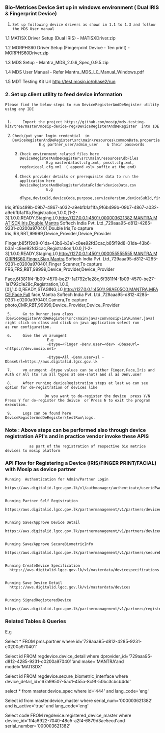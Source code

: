 ### Bio-Metrices Device Set up in windows environment ( Dual IRIS & Fingerprint Device)

 1.     Set up following device drivers as shown in 1.1 to 1.3 and follow the MDS User manual 


 1.1    MATISX Driver Setup (Dual IRIS) 
         - MATISXDriver.zip

 1.2     MORPHS60 Driver Setup (Fingerprint Device - Ten print)
        - MORPHS60Driver.zip

 1.3     MDS Setup 
        - Mantra_MDS_2.0.6_Spec_0.9.5.zip

 1.4     MDS User Manual 
          - Refer Mantra_MDS_L0_Manual_Windows.pdf 

 1.5     MDT Testing Kit Url
          http://test.mosip.io/phase2/run


 
 ### 2. Set up client utility to feed device information


	Please find the below steps to run DeviceRegisterAndDeRegister utility using any IDE

	 
	 1.     Import the project https://github.com/mosip/mds-testing-kit/tree/master/mosip-device-reg/DeviceRegisterAndDeRegister  into IDE

	 
  2.     Check/put your login credential  in DeviceRegisterAndDeRegister\src\main\resources\commonData.properties
			         E.g partner_user/admin_user	& their passwords

	 3.     Check environment related files here DeviceRegisterAndDeRegister\src\main\resources\dbFiles
				        E.g masterdatasl.cfg.xml, pmssl.cfg.xml, regdevicesl.cfg.xml  ( append <sl> suffix at the end)

	 4.     Check provider details or prerequisite data to run the application here  DeviceRegisterAndDeRegister\dataFolder\deviceData.csv
				        E.g
                 dType,deviceId,deviceCode,purpose,serviceVersion,deviceSubId,firmware,deviceStatus,env,certification,callbackId,serialNo,make,model,type,deviceSubType,deviceProvider,deviceProviderId,name,description,deviceTypeCode,zoneCode,regCenterId,partnerType,policyGroup
             
Iris,9f6b499b-09b7-4867-a032-a9ebfb1af1fa,9f6b499b-09b7-4867-a032-a9ebfb1af1fa,Registration,1.0.0,[1-2-3],1.0.0,READY,Staging,L0,http://127.0.0.1:4501/,000003621382,MANTRA,MATISDX,Iris,Double,Mantra Softech India Pvt. Ltd.,729aaa95-d812-4285-9231-c0200a970401,Double Iris,To capture Iris,IRS,RBT,99999,Device_Provider,Device_Provider
             
Finger,b85f19d8-01da-43b6-b3a1-c8ee92fd3cac,b85f19d8-01da-43b6-b3a1-c8ee92fd3cac,Registration,1.0.0,[1-2-3],1.0.0,READY,Staging,L0,http://127.0.0.1:4501/,000055555555,MANTRA,MORPHS60,Finger,Slap,Mantra Softech India Pvt. Ltd.,729aaa95-d812-4285-9231-c0200a970401,Finger Scanner,To capture FRS,FRS,RBT,99999,Device_Provider,Device_Provider
             
Face,6f3811f4-1b09-4570-be27-1a1792c1e28c,6f3811f4-1b09-4570-be27-1a1792c1e28c,Registration,1.0.0,[0],1.0.0,READY,STAGING,L0,http://127.0.0.1:4501/,98AE05C0,MANTRA,MFACE,Face,Full face,Mantra Softech India Pvt. Ltd.,729aaa95-d812-4285-9231-c0200a970401,Camera,To capture photo,CMR,RBT,99999,Device_Provider,Device_Provider


	 5.     Go to Runner.java class (DeviceRegisterAndDeRegister\src\main\java\com\mosip\io\Runner.java) right click on class and click on java application select run            as run configuration.

	 6.     Give the vm arumgent 
				       E.g 
				       -Dtype=<Finger -Denv.user=<dev> -DbaseUrl=<https://dev.mosip.net>
				 
				       -Dtype=All -Denv.user=sl -DbaseUrl=https://aws.digitalid.lgcc.gov.lk		

	 7.     vm arumgent -Dtype values can be either Finger,Face,Iris and Auth or All (to run all types at one-shot) and sl as Denv.user

	 8.     After running deviceRegistration steps at last we can see option for de-registration of devices like

				      Do you want to de-register the device  press Y/N  Press Y for de-register the deivce  or Press N to exit the program execution.

	 9.     Logs can be found here DeviceRegisterAndDeRegister\testRun\logs.


	
 ### Note : Above steps can be performed also through device registration API's and in practice vendor invoke  these APIS
	           as part of the registration of respective bio metrice devices to mosip platform
		

### API Flow for Registering a Device (IRIS/FINGER PRINT/FACIAL) with Mosip as device partner


    Running  Authentication for Admin/Partner Login    
      https://aws.digitalid.lgcc.gov.lk/v1/authmanager/authenticate/useridPwd

  
    Running Partner Self Registration    
        https://aws.digitalid.lgcc.gov.lk/partnermanagement/v1/partners/devicedetail


    Running Save/Approve Device Detail
      https://aws.digitalid.lgcc.gov.lk/partnermanagement/v1/partners/devicedetail

   
    Running Save/Approve SecureBiometricInfo  
      https://aws.digitalid.lgcc.gov.lk/partnermanagement/v1/partners/securebiometricinterface

    
    Running CreateDevice Specification 
      https://aws.digitalid.lgcc.gov.lk/v1/masterdata/devicespecifications


    Running Save Device Detail  
      https://aws.digitalid.lgcc.gov.lk/v1/masterdata/devices

  
    Running SignedRegisteredDevice
      https://aws.digitalid.lgcc.gov.lk/partnermanagement/v1/partners/registereddevices




### Related Tables & Queries

E.g

  Select * FROM pms.partner where id='729aaa95-d812-4285-9231-c0200a970401'

  Select id FROM regdevice.device_detail where dprovider_id='729aaa95-d812-4285-9231-c0200a970401'and make='MANTRA'and model='MATISDX'

  Select id FROM regdevice.secure_biometric_interface where device_detail_id='67a99507-5ac1-455a-8c9f-50bc3cbcb4dd'

  select * from master.device_spec where id='444' and lang_code='eng'

  Select id from master.device_master where serial_num='000003621382' and is_active='true' and lang_code='eng'

  Select code FROM regdevice.registered_device_master where device_id='1f4a6922-7040-48c5-a2f4-6879d3ae5ecd'and serial_number='000003621382'





 
 
 
 





